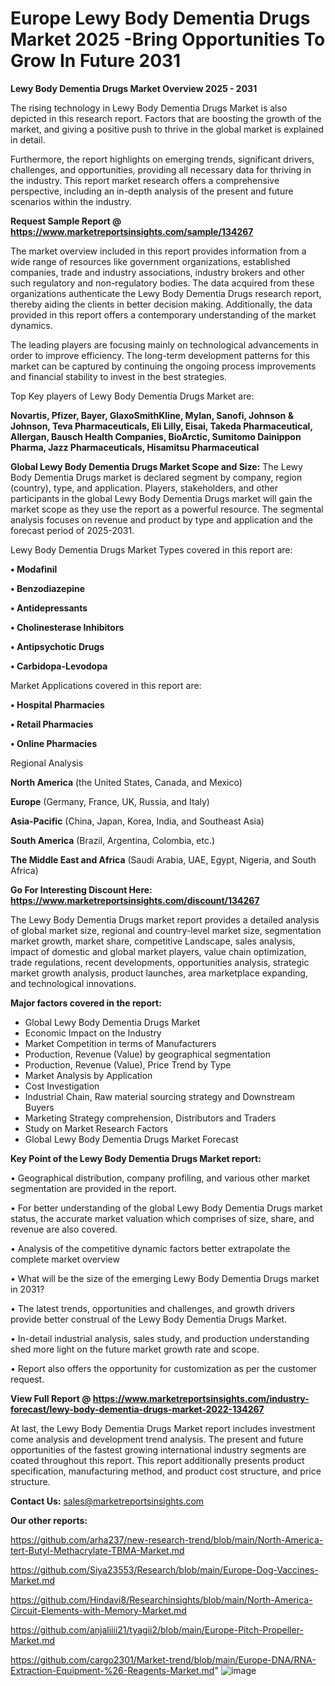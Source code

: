 # Europe Lewy Body Dementia Drugs Market 2025 -Bring Opportunities To Grow In Future 2031

<Strong> Lewy Body Dementia Drugs Market Overview 2025 - 2031</strong>

The rising technology in Lewy Body Dementia Drugs Market is also depicted in this research report. Factors that are boosting the growth of the market, and giving a positive push to thrive in the global market is explained in detail.

Furthermore, the report highlights on emerging trends, significant drivers, challenges, and opportunities, providing all necessary data for thriving in the industry. This report market research offers a comprehensive perspective, including an in-depth analysis of the present and future scenarios within the industry.

<strong>Request Sample Report @ <a href=https://www.marketreportsinsights.com/sample/134267>https://www.marketreportsinsights.com/sample/134267</a></strong>

The market overview included in this report provides information from a wide range of resources like government organizations, established companies, trade and industry associations, industry brokers and other such regulatory and non-regulatory bodies. The data acquired from these organizations authenticate the Lewy Body Dementia Drugs research report, thereby aiding the clients in better decision making. Additionally, the data provided in this report offers a contemporary understanding of the market dynamics.

The leading players are focusing mainly on technological advancements in order to improve efficiency. The long-term development patterns for this market can be captured by continuing the ongoing process improvements and financial stability to invest in the best strategies.

Top Key players of Lewy Body Dementia Drugs Market are:

<strong>Novartis, Pfizer, Bayer, GlaxoSmithKline, Mylan, Sanofi, Johnson & Johnson, Teva Pharmaceuticals, Eli Lilly, Eisai, Takeda Pharmaceutical, Allergan, Bausch Health Companies, BioArctic, Sumitomo Dainippon Pharma, Jazz Pharmaceuticals, Hisamitsu Pharmaceutical</strong>

<strong><b>Global Lewy Body Dementia Drugs Market Scope and Size:</b></strong>
The Lewy Body Dementia Drugs market is declared segment by company, region (country), type, and application. Players, stakeholders, and other participants in the global Lewy Body Dementia Drugs market will gain the market scope as they use the report as a powerful resource. The segmental analysis focuses on revenue and product by type and application and the forecast period of 2025-2031.

Lewy Body Dementia Drugs Market Types covered in this report are:

<strong>• Modafinil

• Benzodiazepine

• Antidepressants

• Cholinesterase Inhibitors

• Antipsychotic Drugs

• Carbidopa-Levodopa</strong>

Market Applications covered in this report are:

<strong>• Hospital Pharmacies

• Retail Pharmacies

• Online Pharmacies</strong> 

Regional Analysis

<strong>North America</strong> (the United States, Canada, and Mexico)

<strong>Europe</strong> (Germany, France, UK, Russia, and Italy)

<strong>Asia-Pacific</strong> (China, Japan, Korea, India, and Southeast Asia)

<strong>South America</strong> (Brazil, Argentina, Colombia, etc.)

<strong>The Middle East and Africa</strong> (Saudi Arabia, UAE, Egypt, Nigeria, and South Africa)

<strong>Go For Interesting Discount Here: <a href=https://www.marketreportsinsights.com/discount/134267>https://www.marketreportsinsights.com/discount/134267</a></strong>

The Lewy Body Dementia Drugs market report provides a detailed analysis of global market size, regional and country-level market size, segmentation market growth, market share, competitive Landscape, sales analysis, impact of domestic and global market players, value chain optimization, trade regulations, recent developments, opportunities analysis, strategic market growth analysis, product launches, area marketplace expanding, and technological innovations.

<strong><b>Major factors covered in the report:</b></strong>
<ul>
  <li>Global Lewy Body Dementia Drugs Market </li>
  <li>Economic Impact on the Industry</li>
  <li>Market Competition in terms of Manufacturers</li>
  <li>Production, Revenue (Value) by geographical segmentation</li>
  <li>Production, Revenue (Value), Price Trend by Type</li>
  <li>Market Analysis by Application</li>
  <li>Cost Investigation</li>
  <li>Industrial Chain, Raw material sourcing strategy and Downstream Buyers</li>
  <li>Marketing Strategy comprehension, Distributors and Traders</li>
  <li>Study on Market Research Factors</li>
  <li>Global Lewy Body Dementia Drugs Market Forecast</li>
</ul>

<strong><b>Key Point of the Lewy Body Dementia Drugs Market report:</b></strong>

• Geographical distribution, company profiling, and various other market segmentation are provided in the report.

• For better understanding of the global Lewy Body Dementia Drugs market status, the accurate market valuation which comprises of size, share, and revenue are also covered.

• Analysis of the competitive dynamic factors better extrapolate the complete market overview

• What will be the size of the emerging Lewy Body Dementia Drugs market in 2031?

• The latest trends, opportunities and challenges, and growth drivers provide better construal of the Lewy Body Dementia Drugs Market.

• In-detail industrial analysis, sales study, and production understanding shed more light on the future market growth rate and scope.

• Report also offers the opportunity for customization as per the customer request.

<strong><b>View Full Report @ <a href=https://www.marketreportsinsights.com/industry-forecast/lewy-body-dementia-drugs-market-2022-134267>https://www.marketreportsinsights.com/industry-forecast/lewy-body-dementia-drugs-market-2022-134267</a></b></strong>


At last, the Lewy Body Dementia Drugs Market report includes investment come analysis and development trend analysis. The present and future opportunities of the fastest growing international industry segments are coated throughout this report. This report additionally presents product specification, manufacturing method, and product cost structure, and price structure.

<strong>Contact Us:</strong>
sales@marketreportsinsights.com

<strong>Our other reports:</strong>

<a href=https://github.com/arha237/new-research-trend/blob/main/North-America-tert-Butyl-Methacrylate-TBMA-Market.md>https://github.com/arha237/new-research-trend/blob/main/North-America-tert-Butyl-Methacrylate-TBMA-Market.md</a>

<a href=https://github.com/Siya23553/Research/blob/main/Europe-Dog-Vaccines-Market.md>https://github.com/Siya23553/Research/blob/main/Europe-Dog-Vaccines-Market.md</a>

<a href=https://github.com/Hindavi8/Researchinsights/blob/main/North-America-Circuit-Elements-with-Memory-Market.md>https://github.com/Hindavi8/Researchinsights/blob/main/North-America-Circuit-Elements-with-Memory-Market.md</a>

<a href=https://github.com/anjaliiii21/tyagii2/blob/main/Europe-Pitch-Propeller-Market.md>https://github.com/anjaliiii21/tyagii2/blob/main/Europe-Pitch-Propeller-Market.md</a>

<a href=https://github.com/cargo2301/Market-trend/blob/main/Europe-DNA/RNA-Extraction-Equipment-%26-Reagents-Market.md>https://github.com/cargo2301/Market-trend/blob/main/Europe-DNA/RNA-Extraction-Equipment-%26-Reagents-Market.md</a>"
![image](https://github.com/user-attachments/assets/e319e73e-c4a3-41ce-b82c-2afcf9c54129)
